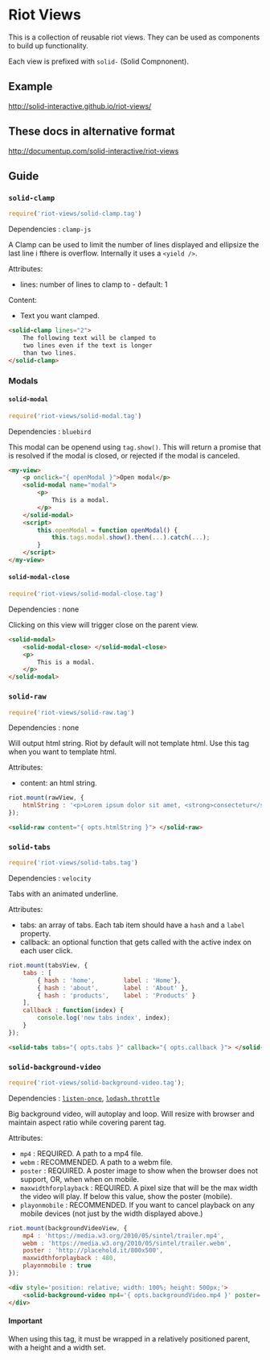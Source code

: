# Riot Views

This is a collection of reusable riot views. They can be used as components to build up functionality.

Each view is prefixed with `solid-` (Solid Compnonent).

## Example

http://solid-interactive.github.io/riot-views/

## These docs in alternative format

http://documentup.com/solid-interactive/riot-views

## Guide

### `solid-clamp`

```javascript
require('riot-views/solid-clamp.tag')
```

Dependencies : `clamp-js`

A Clamp can be used to limit the number of lines displayed and ellipsize the last line i fthere is overflow. Internally
it uses a `<yield />`.

Attributes:
* lines: number of lines to clamp to - default: 1

Content:
* Text you want clamped.

```html
<solid-clamp lines="2">
    The following text will be clamped to
    two lines even if the text is longer
    than two lines.
</solid-clamp>
```

### Modals

#### `solid-modal`

```javascript
require('riot-views/solid-modal.tag')
```

Dependencies : `bluebird`

This modal can be openend using `tag.show()`. This will return a promise that is resolved if the modal is closed, or
 rejected if the modal is canceled.

```html
<my-view>
    <p onclick="{ openModal }">Open modal</p>
    <solid-modal name="modal">
        <p>
            This is a modal.
        </p>
    </solid-modal>
    <script>
        this.openModal = function openModal() {
            this.tags.modal.show().then(...).catch(...);
        }
    </script>
</my-view>
```



#### `solid-modal-close`

```javascript
require('riot-views/solid-modal-close.tag')
```

Dependencies : none

Clicking on this view will trigger close on the parent view.

```html
<solid-modal>
    <solid-modal-close> </solid-modal-close>
    <p>
        This is a modal.
    </p>
</solid-modal>
```

### `solid-raw`

```javascript
require('riot-views/solid-raw.tag')
```

Dependencies : none

Will output html string. Riot by default will not template html. Use this tag when you want to template html.

Attributes:
* content: an html string.

```javascript
riot.mount(rawView, {
    htmlString : '<p>Lorem ipsum dolor sit amet, <strong>consectetur</strong> adipisicing elit, sed do <strong>eiusmod</strong> tempor incididunt ut labore et dolore magna aliqua.</p>'
});
```

```html
<solid-raw content="{ opts.htmlString }"> </solid-raw>
```

### `solid-tabs`

```javascript
require('riot-views/solid-tabs.tag')
```

Dependencies : `velocity`

Tabs with an animated underline.

Attributes:
* tabs: an array of tabs. Each tab item should have a `hash` and a `label` property.
* callback: an optional function that gets called with the active index on each user click.

```javascript
riot.mount(tabsView, {
    tabs : [
        { hash : 'home',        label : 'Home'},
        { hash : 'about',       label : 'About' },
        { hash : 'products',    label : 'Products' }
    ],
    callback : function(index) {
        console.log('new tabs index', index);
    }
});
```

```html
<solid-tabs tabs="{ opts.tabs }" callback="{ opts.callback }"> </solid-tabs>
```

### `solid-background-video`

```javascript
require('riot-views/solid-background-video.tag');
```

Dependencies : [`listen-once`](https://github.com/Duder-onomy/listen-once), [`lodash.throttle`](https://www.npmjs.com/package/lodash.throttle)

Big background video, will autoplay and loop. Will resize with browser and maintain aspect ratio while covering parent tag.

Attributes:
* `mp4` : REQUIRED. A path to a mp4 file.
* `webm` : RECOMMENDED. A path to a webm file.
* `poster` : REQUIRED. A poster image to show when the browser does not support, OR, when when on mobile.
* `maxwidthforplayback` : REQUIRED. A pixel size that will be the max width the video will play. If below this value, show the poster (mobile).
* `playonmobile` : RECOMMENDED. If you want to cancel playback on any mobile devices (not just by the width displayed above.)

```javascript
riot.mount(backgroundVideoView, {
    mp4 : 'https://media.w3.org/2010/05/sintel/trailer.mp4',
    webm : 'https://media.w3.org/2010/05/sintel/trailer.webm',
    poster : 'http://placehold.it/800x500',
    maxwidthforplayback : 480,
    playonmobile : true
});
```

```html
<div style='position: relative; width: 100%; height: 500px;'>
    <solid-background-video mp4='{ opts.backgroundVideo.mp4 }' poster='{ opts.backgroundVideo.poster }' maxwidthforplayback='{ opts.backgroundVideo.maxwidthforplayback }'/>
</div>
```

#### Important
When using this tag, it must be wrapped in a relatively positioned parent, with a height and a width set.
